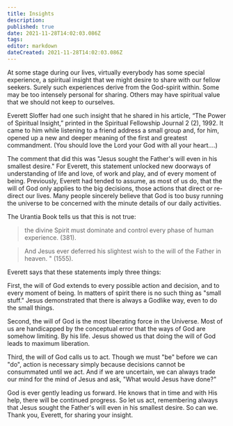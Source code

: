 ```yaml
---
title: Insights
description: 
published: true
date: 2021-11-28T14:02:03.086Z
tags: 
editor: markdown
dateCreated: 2021-11-28T14:02:03.086Z
---
```


At some stage during our lives, virtually everybody has some special experience, a spiritual insight that we might desire to share with our fellow seekers. Surely such experiences derive from the God-spirit within. Some may be too intensely personal for sharing. Others may have spiritual value that we should not keep to ourselves.

Everett Sloffer had one such insight that he shared in his article, “The Power of Spiritual Insight,” printed in the Spiritual Fellowship Journal 2 (2), 1992. It came to him while listening to a friend address a small group and, for him, opened up a new and deeper meaning of the first and greatest commandment. (You should love the Lord your God with all your heart....)

The comment that did this was "Jesus sought the Father's will even in his smallest desire." For Everett, this statement unlocked new doorways of understanding of life and love, of work and play, and of every moment of being. Previously, Everett had tended to assume, as most of us do, that the will of God only applies to the big decisions, those actions that direct or re-direct our lives. Many people sincerely believe that God is too busy running the universe to be concerned with the minute details of our daily activities.

The Urantia Book tells us that this is not true:

> the divine Spirit must dominate and control every phase of human experience. (381). 

> And Jesus ever deferred his slightest wish to the will of the Father in heaven. " (1555).

Everett says that these statements imply three things:

First, the will of God extends to every possible action and decision, and to every moment of being. In matters of spirit there is no such thing as "small stuff." Jesus demonstrated that there is always a Godlike way, even to do the small things.

Second, the will of God is the most liberating force in the Universe. Most of us are handicapped by the conceptual error that the ways of God are somehow limiting. By his life. Jesus showed us that doing the will of God leads to maximum liberation.

Third, the will of God calls us to act. Though we must "be" before we can "do", action is necessary simply because decisions cannot be consummated until we act. And if we are uncertain, we can always trade our mind for the mind of Jesus and ask, "What would Jesus have done?"

God is ever gently leading us forward. He knows that in time and with His help, there will be continued progress. So let us act, remembering always that Jesus sought the Father's will even in his smallest desire. So can we. Thank you, Everett, for sharing your insight.